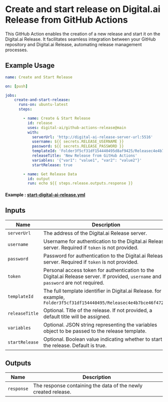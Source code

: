 # Create and start release on Digital.ai Release from GitHub Actions

This GitHub Action enables the creation of a new release and start it on the Digital.ai Release. It facilitates seamless integration between your GitHub repository and Digital.ai Release, automating release management processes.

## Example Usage

```yaml
name: Create and Start Release

on: [push]

jobs:
    create-and-start-release:
      runs-on: ubuntu-latest
      steps:

        - name: Create & Start Release
          id: release
          uses: digital-ai/github-actions-release@main
          with:
            serverUrl: 'http://digital-ai-release-server-url:5516'
            username: ${{ secrets.RELEASE_USERNAME }}
            password: ${{ secrets.RELEASE_PASSWORD }}
            templateId: 'Folder3f5cf31df154440495d8af9425/Releasec4e4b7bce46f4720a43ead5da856'
            releaseTitle: 'New Release from GitHub Actions'
            variables: '{"var1": "value1", "var2": "value2"}'
            startRelease: true

        - name: Get Release Data
          id: output
          run: echo ${{ steps.release.outputs.response }}
 ```
#### Example : [start-digital-ai-release.yml](example/start-digital-ai-release.yml)

## Inputs

| Name         | Description                                                                                                                         | Required | Default                          |
|--------------|-------------------------------------------------------------------------------------------------------------------------------------|----------|----------------------------------|
| `serverUrl`  | The address of the Digital.ai Release server.                                                                                       | Yes      | -                                |
| `username`   | Username for authentication to the Digital.ai Release server. Required if `token` is not provided.                                  | Yes*     | -                                |
| `password`   | Password for authentication to the Digital.ai Release server. Required if `token` is not provided.                                  | Yes*     | -                                |
| `token`      | Personal access token for authentication to the Digital.ai Release server. If provided, `username` and `password` are not required. | Yes*     | -                                |
| `templateId` | The full template identifier in Digital.ai Release. for example, `Folder3f5cf31df154440495/Releasec4e4b7bce46f4720a`                | Yes      | -                                |
| `releaseTitle`| Optional. Title of the release. If not provided, a default title will be assigned.                                                 | No       | GITHUB_TAG /<br/>GITHUB_HEAD_REF |
| `variables`  | Optional. JSON string representing the variables object to be passed to the release template.                                       | No       | -                                |
| `startRelease` | Optional. Boolean value indicating whether to start the release. Default is true.                                                 | No       | true                             |

## Outputs

| Name         | Description                                                                               |
|--------------|-------------------------------------------------------------------------------------------|
| `response`   | The response containing the data of the newly created release.                            |
